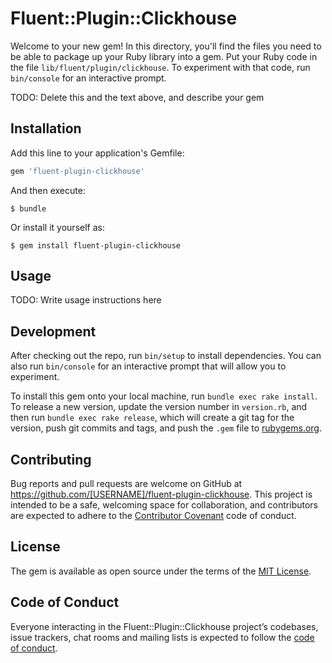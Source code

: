 # Fluent::Plugin::Clickhouse

Welcome to your new gem! In this directory, you'll find the files you need to be able to package up your Ruby library into a gem. Put your Ruby code in the file `lib/fluent/plugin/clickhouse`. To experiment with that code, run `bin/console` for an interactive prompt.

TODO: Delete this and the text above, and describe your gem

## Installation

Add this line to your application's Gemfile:

```ruby
gem 'fluent-plugin-clickhouse'
```

And then execute:

    $ bundle

Or install it yourself as:

    $ gem install fluent-plugin-clickhouse

## Usage

TODO: Write usage instructions here

## Development

After checking out the repo, run `bin/setup` to install dependencies. You can also run `bin/console` for an interactive prompt that will allow you to experiment.

To install this gem onto your local machine, run `bundle exec rake install`. To release a new version, update the version number in `version.rb`, and then run `bundle exec rake release`, which will create a git tag for the version, push git commits and tags, and push the `.gem` file to [rubygems.org](https://rubygems.org).

## Contributing

Bug reports and pull requests are welcome on GitHub at https://github.com/[USERNAME]/fluent-plugin-clickhouse. This project is intended to be a safe, welcoming space for collaboration, and contributors are expected to adhere to the [Contributor Covenant](http://contributor-covenant.org) code of conduct.

## License

The gem is available as open source under the terms of the [MIT License](https://opensource.org/licenses/MIT).

## Code of Conduct

Everyone interacting in the Fluent::Plugin::Clickhouse project’s codebases, issue trackers, chat rooms and mailing lists is expected to follow the [code of conduct](https://github.com/[USERNAME]/fluent-plugin-clickhouse/blob/master/CODE_OF_CONDUCT.md).
